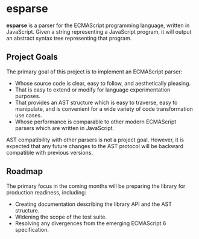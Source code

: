 # esparse #

**esparse** is a parser for the ECMAScript programming language, written in 
JavaScript. Given a string representing a JavaScript program, it will output 
an abstract syntax tree representing that program.

## Project Goals ##

The primary goal of this project is to implement an ECMAScript parser:

- Whose source code is clear, easy to follow, and aesthetically pleasing.
- That is easy to extend or modify for language experimentation purposes.
- That provides an AST structure which is easy to traverse, easy to 
  manipulate, and is convenient for a wide variety of code transformation 
  use cases.
- Whose performance is comparable to other modern ECMAScript parsers 
  which are written in JavaScript.

AST compatibility with other parsers is not a project goal.  However, it
is expected that any future changes to the AST protocol will be backward
compatible with previous versions.

## Roadmap ##

The primary focus in the coming months will be preparing the library 
for production readiness, including:

- Creating documentation describing the library API and the AST structure.
- Widening the scope of the test suite.
- Resolving any divergences from the emerging ECMAScript 6 specification.
